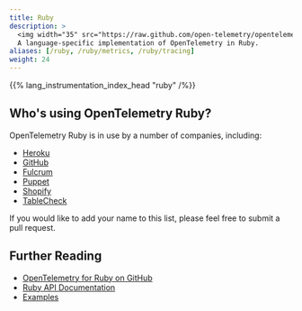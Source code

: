 ```yaml
---
title: Ruby
description: >
  <img width="35" src="https://raw.github.com/open-telemetry/opentelemetry.io/main/iconography/32x32/Ruby_SDK.svg" alt="Ruby"></img>
  A language-specific implementation of OpenTelemetry in Ruby.
aliases: [/ruby, /ruby/metrics, /ruby/tracing]
weight: 24
---
```


{{% lang_instrumentation_index_head "ruby" /%}}

## Who's using OpenTelemetry Ruby?

OpenTelemetry Ruby is in use by a number of companies, including:

- [Heroku](https://heroku.com)
- [GitHub](https://github.com/)
- [Fulcrum](https://www.fulcrumapp.com/)
- [Puppet](https://puppet.com/)
- [Shopify](https://shopify.com)
- [TableCheck](https://www.tablecheck.com/)

If you would like to add your name to this list, please feel free to submit a pull request.

## Further Reading

- [OpenTelemetry for Ruby on GitHub][repository]
- [Ruby API Documentation][ruby-docs]
- [Examples][]

[repository]: https://github.com/open-telemetry/opentelemetry-ruby
[ruby-docs]: https://open-telemetry.github.io/opentelemetry-ruby/
[examples]: https://github.com/open-telemetry/opentelemetry-ruby/tree/main/examples
